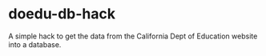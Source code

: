 # doedu-db-hack

A simple hack to get the data from the California Dept of Education website into a database.
